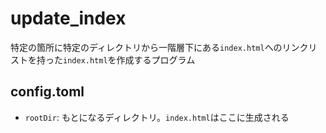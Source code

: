 # update_index
特定の箇所に特定のディレクトリから一階層下にある`index.html`へのリンクリストを持った`index.html`を作成するプログラム

## config.toml
- `rootDir`: もとになるディレクトリ。`index.html`はここに生成される
